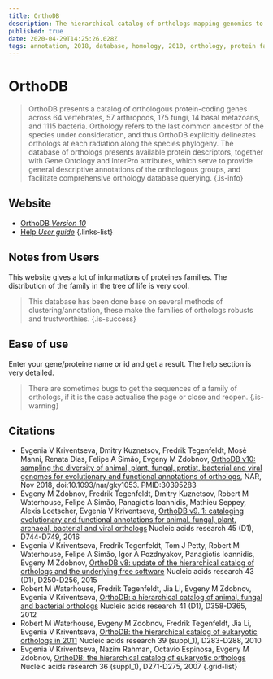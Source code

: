 ```yaml
---
title: OrthoDB
description: The hierarchical catalog of orthologs mapping genomics to functional data
published: true
date: 2020-04-29T14:25:26.028Z
tags: annotation, 2018, database, homology, 2010, orthology, protein family, 2015, 2016, 2012, 2007, data export
---
```


# OrthoDB

> OrthoDB presents a catalog of orthologous protein-coding genes across 64 vertebrates, 57 arthropods, 175 fungi, 14 basal metazoans, and 1115 bacteria. Orthology refers to the last common ancestor of the species under consideration, and thus OrthoDB explicitly delineates orthologs at each radiation along the species phylogeny. The database of orthologs presents available protein descriptors, together with Gene Ontology and InterPro attributes, which serve to provide general descriptive annotations of the orthologous groups, and facilitate comprehensive orthology database querying.
{.is-info}

## Website
- [OrthoDB *Version 10*](https://www.orthodb.org/)
- [Help *User guide*](https://www.orthodb.org/orthodb_userguide.html)
{.links-list}

## Notes from Users
This website gives a lot of informations of proteines families. The distribution of the family in the tree of life is very cool.
> This database has been done base on several methods of clustering/annotation, these make the families of orthologs robusts and trustworthies.
{.is-success}


## Ease of use
Enter your gene/proteine name or id and get a result. The help section is very detailed.
> There are sometimes bugs to get the sequences of a family of orthologs, if it is the case actualise the page or close and reopen.
{.is-warning}


## Citations
- Evgenia V Kriventseva, Dmitry Kuznetsov, Fredrik Tegenfeldt, Mosè Manni, Renata Dias, Felipe A Simão, Evgeny M Zdobnov, [OrthoDB v10: sampling the diversity of animal, plant, fungal, protist, bacterial and viral genomes for evolutionary and functional annotations of orthologs](https://academic.oup.com/nar/article/47/D1/D807/5160989), NAR, Nov 2018, doi:10.1093/nar/gky1053. PMID:30395283
- Evgeny M Zdobnov, Fredrik Tegenfeldt, Dmitry Kuznetsov, Robert M Waterhouse, Felipe A Simão, Panagiotis Ioannidis, Mathieu Seppey, Alexis Loetscher, Evgenia V Kriventseva, [OrthoDB v9. 1: cataloging evolutionary and functional annotations for animal, fungal, plant, archaeal, bacterial and viral orthologs](https://academic.oup.com/nar/article/45/D1/D744/2605742) Nucleic acids research 45 (D1), D744-D749, 2016
- Evgenia V Kriventseva, Fredrik Tegenfeldt, Tom J Petty, Robert M Waterhouse, Felipe A Simão, Igor A Pozdnyakov, Panagiotis Ioannidis, Evgeny M Zdobnov, [OrthoDB v8: update of the hierarchical catalog of orthologs and the underlying free software](https://academic.oup.com/nar/article/43/D1/D250/2439459) Nucleic acids research 43 (D1), D250-D256, 2015
- Robert M Waterhouse, Fredrik Tegenfeldt, Jia Li, Evgeny M Zdobnov, Evgenia V Kriventseva, [OrthoDB: a hierarchical catalog of animal, fungal and bacterial orthologs](https://academic.oup.com/nar/article/41/D1/D358/1060216) Nucleic acids research 41 (D1), D358-D365, 2012
- Robert M Waterhouse, Evgeny M Zdobnov, Fredrik Tegenfeldt, Jia Li, Evgenia V Kriventseva, [OrthoDB: the hierarchical catalog of eukaryotic orthologs in 2011](https://academic.oup.com/nar/article/39/suppl_1/D283/2508694) Nucleic acids research 39 (suppl_1), D283-D288, 2010
- Evgenia V Kriventseva, Nazim Rahman, Octavio Espinosa, Evgeny M Zdobnov, [OrthoDB: the hierarchical catalog of eukaryotic orthologs](https://academic.oup.com/nar/article/36/suppl_1/D271/2507124) Nucleic acids research 36 (suppl_1), D271-D275, 2007
{.grid-list}